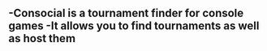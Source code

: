 -Consocial is a tournament finder for console games
-It allows you to find tournaments as well as host them
-